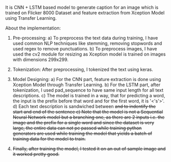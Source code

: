 It is CNN + LSTM based model to generate caption for an image which is trained on Flicker 8000 Dataset and feature extraction from Xception Model using Transfer Learning.

About the implementation:
  1) Pre-processing:
         a) To preprocess the text data during training, I have used common NLP techniques like stemming, removing stopwords and used regex to remove punctuations.
         b) To preprocess images, I have used the cv2 module for resizing as Xception model is trained on images with dimensions 299x299.
     
  2) Tokenization:
         After preprocessing, I tokenized the text using keras.
     
  3) Model Designing:
         a) For the CNN part, feature extraction is done using Xception Model through Transfer Learning.
         b) For the LSTM part, after tokenization, I used pad_sequence to have same input length for all text descriptions.
         c) The model is trained in a way, that for predicting a word, the input is the prefix before that word and for the first word, it is '<'s'>'.
         d) Each text description is sandwiched between <s> and <e> to indentify the start and end of the sentence
         e) Note that the model is not a Sequential Neural Network model but a branching one, as there are 2 inputs i.e. the image and the prefix for a single word and since the dataset is very large, the entire data can not pe passed while training python generators are used while training the model that yields a batch of training data for the model to train.
     
  4) Finally, after training the model, I tested it on an out of sample image and it worked pretty good.
